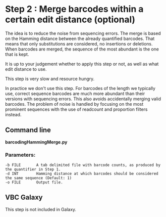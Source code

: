 # Step 2 : Merge barcodes within a certain edit distance (optional)

The idea is to reduce the noise from sequencing errors. The merge is based on the Hamming distance between the already quantified barcodes. 
That means that only substitutions are considered, no insertions or deletions. When barcodes are merged, the sequence of the most abundant is the one that is kept.

It is up to your judgement whether to apply this step or not, as well as what edit distance to use.

This step is very slow and resource hungry.

In practice we don't use this step. For barcodes of the length we typically use, correct sequence barcodes are much more abundant than their versions with sequencing errors.
This also avoids accidentally merging valid barcodes. 
The problem of noise is handled by focusing on the most prominent sequences with the use of readcount and proportion filters instead.


## Command line

**barcodingHammingMerge.py**

### Parameters:

```
-b FILE       A tab delimited file with barcode counts, as produced by the quantifier in Step 1.
-d INT        Hamming distance at which barcodes should be considered the same sequence (Default: 1)
-o FILE       Output file.
```

## VBC Galaxy

This step is not included in Galaxy. 